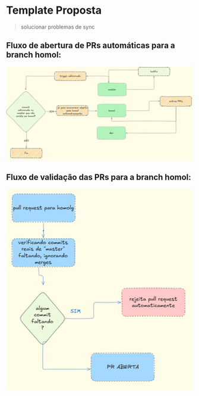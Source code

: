 # Template Proposta
> solucionar problemas de sync

## Fluxo de abertura de PRs automáticas para a branch homol:

![alt text](image-1.png)

## Fluxo de validação das PRs para a branch homol:
![alt text](image.png)


